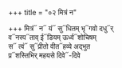 +++
title = "०२ मित्रं न"

+++
मित्रं᳓ न᳓ यं᳓ सु᳓धितम् भृ᳓गवो दधु᳓र्  
व᳓नस्प᳓ताव् ई᳓डियम् ऊर्ध्व᳓शोचिषम्  
स᳓ त्वं᳓ सु᳓प्रीतो वीत᳓हव्ये अद्भुत  
प्र᳓शस्तिभिर् महयसे दिवे᳓-दिवे